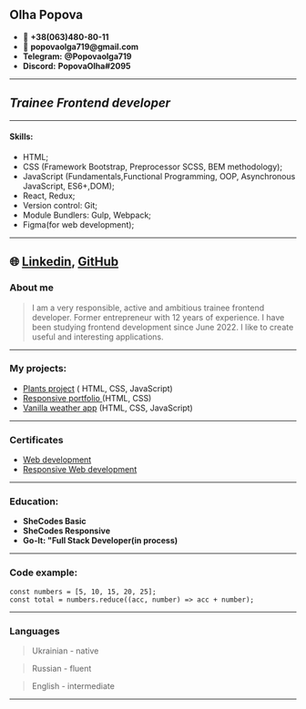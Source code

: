 
## Olha Popova

* 📱 __+38(063)480-80-11__
* 📧 __popovaolga719@gmail.com__
* __Telegram:__ __@Popovaolga719__
* __Discord:__ __PopovaOlha#2095__
---
## *Trainee Frontend developer* 
---
#### Skills:
* HTML;
* CSS (Framework Bootstrap, Preprocessor SCSS, BEM methodology);
* JavaScript (Fundamentals,Functional Programming, OOP, Asynchronous JavaScript, ES6+,DOM);
* React, Redux;
* Version control: Git;
* Module Bundlers: Gulp, Webpack;
* Figma(for web development);
---
🌐 [Linkedin](https://www.linkedin.com/in/olha-popova-8235851b3/),  [GitHub](https://github.com/PopovaOlha)
---
### About me
>I am a very responsible, active and ambitious trainee frontend developer. Former entrepreneur with 12 years of experience. I have been studying frontend development since June 2022. I like to create useful and interesting applications.
---
### My projects:
* [Plants project](https://sparkly-stroopwafel-1b1c8b.netlify.app/) ( HTML, CSS, JavaScript)
* [Responsive portfolio ](https://animated-chebakia-431d8d.netlify.app/) (HTML, CSS)
* [Vanilla weather app](https://incomparable-cuchufli-ed2bbe.netlify.app/) (HTML, CSS, JavaScript)
---
### Certificates
* [Web development](https://www.shecodes.io/certificates/565da71f849e9b70bd3adc3e92412a00)
* [Responsive Web development](https://www.shecodes.io/certificates/369ada80a4f04026a8d8f5f3a4637e49)
---
### Education:
* **SheCodes Basic**
* **SheCodes Responsive**
* **Go-It: "Full Stack Developer(in process)**
---
### Code example:
```
const numbers = [5, 10, 15, 20, 25];
const total = numbers.reduce((acc, number) => acc + number);
```
---
### Languages
>Ukrainian - native

>Russian - fluent

>English - intermediate
---